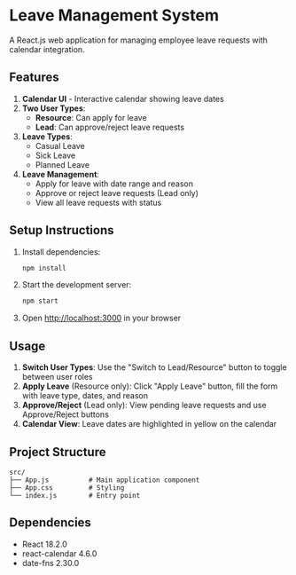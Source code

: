 # Leave Management System

A React.js web application for managing employee leave requests with calendar integration.

## Features

1. **Calendar UI** - Interactive calendar showing leave dates
2. **Two User Types**:
   - **Resource**: Can apply for leave
   - **Lead**: Can approve/reject leave requests
3. **Leave Types**:
   - Casual Leave
   - Sick Leave
   - Planned Leave
4. **Leave Management**:
   - Apply for leave with date range and reason
   - Approve or reject leave requests (Lead only)
   - View all leave requests with status

## Setup Instructions

1. Install dependencies:
   ```bash
   npm install
   ```

2. Start the development server:
   ```bash
   npm start
   ```

3. Open [http://localhost:3000](http://localhost:3000) in your browser

## Usage

1. **Switch User Types**: Use the "Switch to Lead/Resource" button to toggle between user roles
2. **Apply Leave** (Resource only): Click "Apply Leave" button, fill the form with leave type, dates, and reason
3. **Approve/Reject** (Lead only): View pending leave requests and use Approve/Reject buttons
4. **Calendar View**: Leave dates are highlighted in yellow on the calendar

## Project Structure

```
src/
├── App.js          # Main application component
├── App.css         # Styling
└── index.js        # Entry point
```

## Dependencies

- React 18.2.0
- react-calendar 4.6.0
- date-fns 2.30.0